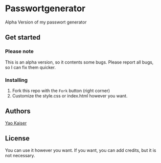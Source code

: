 # Passwortgenerator
Alpha Version of my passwort generator

## Get started
### Please note
This is an alpha version, so it contents some bugs. Please report all bugs, so I can fix them quicker.

### Installing
1. Fork this repo with the `Fork` button (right corner)
2. Customize the style.css or index.html however you want. 


## Authors
[Yao Kaiser](https://github.com/kaiseryao)


## License 
You can use it however you want. If you want, you can add credits, but it is not necessary. 
